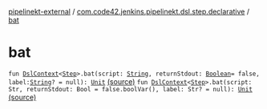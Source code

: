 [pipelinekt-external](../index.md) / [com.code42.jenkins.pipelinekt.dsl.step.declarative](index.md) / [bat](./bat.md)

# bat

`fun `[`DslContext`](../com.code42.jenkins.pipelinekt.dsl/-dsl-context/index.md)`<`[`Step`](../com.code42.jenkins.pipelinekt.core.step/-step/index.md)`>.bat(script: `[`String`](https://kotlinlang.org/api/latest/jvm/stdlib/kotlin/-string/index.html)`, returnStdout: `[`Boolean`](https://kotlinlang.org/api/latest/jvm/stdlib/kotlin/-boolean/index.html)` = false, label: `[`String`](https://kotlinlang.org/api/latest/jvm/stdlib/kotlin/-string/index.html)`? = null): `[`Unit`](https://kotlinlang.org/api/latest/jvm/stdlib/kotlin/-unit/index.html) [(source)](https://github.com/code42/pipelinekt/tree/master/dsl/src/main/kotlin/com/code42/jenkins/pipelinekt/dsl/step/declarative/ShellDsl.kt#L17)
`fun `[`DslContext`](../com.code42.jenkins.pipelinekt.dsl/-dsl-context/index.md)`<`[`Step`](../com.code42.jenkins.pipelinekt.core.step/-step/index.md)`>.bat(script: Str, returnStdout: Bool = false.boolVar(), label: Str? = null): `[`Unit`](https://kotlinlang.org/api/latest/jvm/stdlib/kotlin/-unit/index.html) [(source)](https://github.com/code42/pipelinekt/tree/master/dsl/src/main/kotlin/com/code42/jenkins/pipelinekt/dsl/step/declarative/ShellDsl.kt#L20)